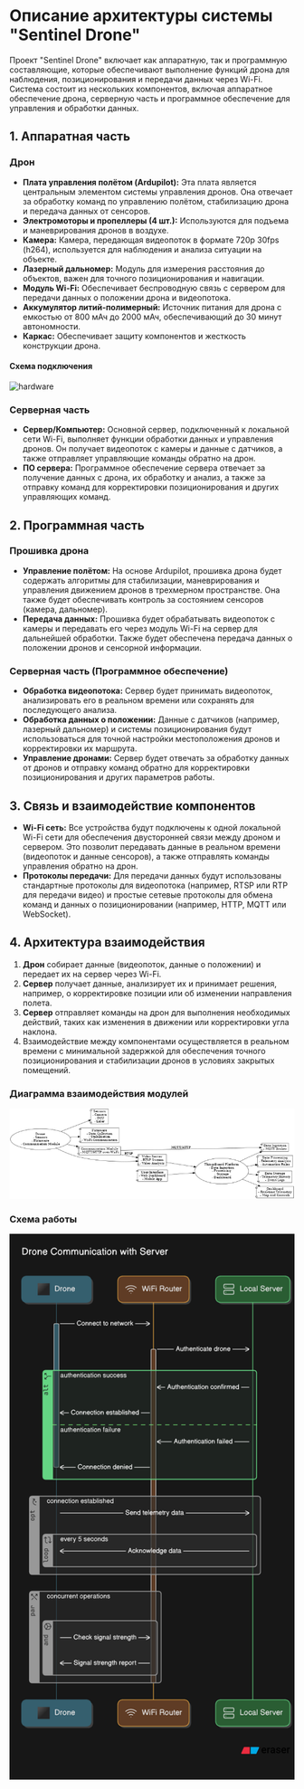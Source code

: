
# Описание архитектуры системы "Sentinel Drone"

Проект "Sentinel Drone" включает как аппаратную, так и программную составляющие,
которые обеспечивают выполнение функций дрона для наблюдения, позиционирования и
передачи данных через Wi-Fi. Система состоит из нескольких компонентов, включая
аппаратное обеспечение дрона, серверную часть и программное обеспечение для
управления и обработки данных.

## 1. Аппаратная часть

### Дрон

- **Плата управления полётом (Ardupilot):** Эта плата является центральным
элементом системы управления дронов. Она отвечает за обработку команд по
управлению полётом, стабилизацию дрона и передача данных от сенсоров.
- **Электромоторы и пропеллеры (4 шт.):** Используются для подъема и
маневрирования дронов в воздухе.
- **Камера:** Камера, передающая видеопоток в формате 720p 30fps (h264),
используется для наблюдения и анализа ситуации на объекте.
- **Лазерный дальномер:** Модуль для измерения расстояния до объектов, важен для
точного позиционирования и навигации.
- **Модуль Wi-Fi:** Обеспечивает беспроводную связь с сервером для передачи
данных о положении дрона и видеопотока.
- **Аккумулятор литий-полимерный:** Источник питания для дрона с емкостью от
800 мАч до 2000 мАч, обеспечивающий до 30 минут автономности.
- **Каркас:** Обеспечивает защиту компонентов и жесткость конструкции дрона.

#### Схема подключения

![hardware](./assets/hardware.png)

### Серверная часть

- **Сервер/Компьютер:** Основной сервер, подключенный к локальной сети Wi-Fi,
выполняет функции обработки данных и управления дронов. Он получает видеопоток
с камеры и данные с датчиков, а также отправляет управляющие команды обратно на
дрон.
- **ПО сервера:** Программное обеспечение сервера отвечает за получение данных с
дрона, их обработку и анализ, а также за отправку команд для корректировки
позиционирования и других управляющих команд.

## 2. Программная часть

### Прошивка дрона

- **Управление полётом:** На основе Ardupilot, прошивка дрона будет содержать
алгоритмы для стабилизации, маневрирования и управления движением дронов в
трехмерном пространстве. Она также будет обеспечивать контроль за состоянием
сенсоров (камера, дальномер).
- **Передача данных:** Прошивка будет обрабатывать видеопоток с камеры и
передавать его через модуль Wi-Fi на сервер для дальнейшей обработки. Также
будет обеспечена передача данных о положении дронов и сенсорной информации.

### Серверная часть (Программное обеспечение)

- **Обработка видеопотока:** Сервер будет принимать видеопоток, анализировать
его в реальном времени или сохранять для последующего анализа.
- **Обработка данных о положении:** Данные с датчиков (например, лазерный
дальномер) и системы позиционирования будут использоваться для точной настройки
местоположения дронов и корректировки их маршрута.
- **Управление дронами:** Сервер будет отвечать за обработку данных от дронов и
отправку команд обратно для корректировки позиционирования и других параметров
работы.

## 3. Связь и взаимодействие компонентов

- **Wi-Fi сеть:** Все устройства будут подключены к одной локальной Wi-Fi сети
для обеспечения двусторонней связи между дроном и сервером. Это позволит
передавать данные в реальном времени (видеопоток и данные сенсоров), а также
отправлять команды управления обратно на дрон.
- **Протоколы передачи:** Для передачи данных будут использованы стандартные
протоколы для видеопотока (например, RTSP или RTP для передачи видео) и простые
сетевые протоколы для обмена команд и данных о позиционировании (например, HTTP,
MQTT или WebSocket).

## 4. Архитектура взаимодействия

1. **Дрон** собирает данные (видеопоток, данные о положении) и передает их на
сервер через Wi-Fi.
2. **Сервер** получает данные, анализирует их и принимает решения, например, о
корректировке позиции или об изменении направления полета.
3. **Сервер** отправляет команды на дрон для выполнения необходимых действий,
таких как изменения в движении или корректировки угла наклона.
4. Взаимодействие между компонентами осуществляется в реальном времени с
минимальной задержкой для обеспечения точного позиционирования и стабилизации
дронов в условиях закрытых помещений.

### Диаграмма взаимодействия модулей

![softaware](./assets/software_diagram.png)

### Схема работы

![interaction](./assets/interaction_schema.png)
